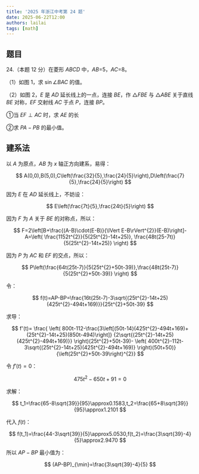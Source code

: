 ```yaml
---
title: '2025 年浙江中考第 24 题'
date: 2025-06-22T12:00
authors: lailai
tags: [math]
---
```


<!-- truncate -->

## 题目

24.（本题 $12$ 分）在菱形 $ABCD$ 中，$AB$=5，$AC$=8。

（1）如图 $1$，求 $\sin\angle BAC$ 的值。

（2）如图 $2$，$E$ 是 $AD$ 延长线上的一点，连接 $BE$，作 $\triangle FBE$ 与 $\triangle ABE$ 关于直线 $BE$ 对称，$EF$ 交射线 $AC$ 于点 $P$，连接 $BP$。

①当 $EF\perp AC$ 时，求 $AE$ 的长

②求 $PA-PB$ 的最小值。

<Desmos id="4ydta0qtnx" />

<Desmos id="fxo4hftvxi" />

## 建系法

以 $A$ 为原点，$AB$ 为 $x$ 轴正方向建系，易得：

$$
A(0,0),B(5,0),C\left(\frac{32}{5},\frac{24}{5}\right),D\left(\frac{7}{5},\frac{24}{5}\right)
$$

因为 $E$ 在 $AD$ 延长线上，不妨设：

$$
E\left(\frac{7t}{5},\frac{24t}{5}\right)
$$

因为 $F$ 为 $A$ 关于 $BE$ 的对称点，所以：

$$
F=2\left[B+\frac{(A-B)\cdot(E-B)}{\lVert E-B\rVert^{2}}(E-B)\right]-A=\left(
\frac{1152t^{2}}{5(25t^{2}-14t+25)},
\frac{48t(25-7t)}{5(25t^{2}-14t+25)}
\right)
$$

因为 $P$ 为 $AC$ 和 $EF$ 的交点，所以：

$$
P\left(\frac{64t(25t-7)}{5(25t^{2}+50t-39)},\frac{48t(25t-7)}{5(25t^{2}+50t-39)} \right)
$$

令：

$$
f(t)=AP-BP=\frac{16t(25t-7)-3\sqrt{(25t^{2}-14t+25)(425t^{2}-494t+169)}}{25t^{2}+50t-39}
$$

求导：

$$
f'(t)=
\frac{
\left(
800t-112-\frac{3\left[(50t-14)(425t^{2}-494t+169)+(25t^{2}-14t+25)(850t-494)\right]}
{2\sqrt{(25t^{2}-14t+25)(425t^{2}-494t+169)}}
\right)(25t^{2}+50t-39)-
\left(
400t^{2}-112t-3\sqrt{(25t^{2}-14t+25)(425t^{2}-494t+169)}
\right)(50t+50)}
{\left(25t^{2}+50t-39\right)^{2}}
$$

令 $f'(t)=0$：

$$
475t^2-650t+91=0
$$

求解：

$$
t_1=\frac{65-8\sqrt{39}}{95}\approx0.1583,t_2=\frac{65+8\sqrt{39}}{95}\approx1.2101
$$

代入 $f(t)$：

$$
f(t_1)=\frac{44-3\sqrt{39}}{5}\approx5.0530,f(t_2)=\frac{3\sqrt{39}-4}{5}\approx2.9470
$$

所以 $AP-BP$ 最小值为：

$$
(AP-BP)_{\min}=\frac{3\sqrt{39}-4}{5}
$$
